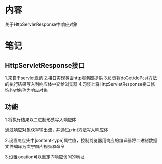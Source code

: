 # 内容
关于HttpServletResponse中响应对象

# 笔记
## HttpServletResponse接口

1.来自于servlet规范
2.接口实现类由http服务器提供
3.负责将doGet/doPost方法的执行结果写入到响应体中交给浏览器
4.习惯上将HttpServletResponse接口修饰的对象称为响应对象

## 功能

1.将执行结果以二进制形式写入响应体

通过响应对象获得输出流，并通过print方法写入响应体

2.设置响应头中[content-type]属性值，控制浏览器用响应的编译器将二进制数据文件编译为文字图片视频和命令

3.设置location可以重定向响应访问的地址

